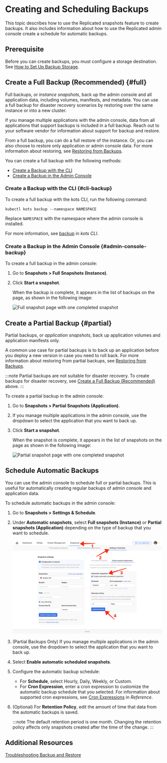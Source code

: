 # Creating and Scheduling Backups

This topic describes how to use the Replicated snapshots feature to create backups. It also includes information about how to use the Replicated admin console create a schedule for automatic backups.

## Prerequisite

Before you can create backups, you must configure a storage destination. See [How to Set Up Backup Storage](snapshots-config-workflow).

## Create a Full Backup (Recommended) {#full}

Full backups, or _instance snapshots_, back up the admin console and all application data, including volumes, manifests, and metadata. You can use a full backup for disaster recovery scenarios by restoring over the same instance or into a new cluster.

If you manage multiple applications with the admin console, data from all applications that support backups is included in a full backup. Reach out to your software vendor for information about support for backup and restore.

From a full backup, you can do a full restore of the instance. Or, you can also choose to restore only application or admin console data. For more information about restoring, see [Restoring from Backups](snapshots-restoring-full).

You can create a full backup with the following methods:
* [Create a Backup with the CLI](#cli-backup)
* [Create a Backup in the Admin Console](#admin-console-backup)

### Create a Backup with the CLI {#cli-backup}

To create a full backup with the kots CLI, run the following command:

   ```
   kubectl kots backup --namespace NAMESPACE
   ```
   Replace `NAMESPACE` with the namespace where the admin console is installed.
   
For more information, see [backup](/reference/kots-cli-backup-index) in _kots CLI_.

### Create a Backup in the Admin Console {#admin-console-backup}

To create a full backup in the admin console:

1. Go to **Snapshots > Full Snapshots (Instance)**. 
1. Click **Start a snapshot**.
   
   When the backup is complete, it appears in the list of backups on the page, as shown in the following image:
   
   ![Full snapshot page with one completed snapshot](/images/snapshot-instance-list.png)

## Create a Partial Backup {#partial}

Partial backups, or _application snapshots_, back up application volumes and application manifests only.

A common use case for partial backups is to back up an application before you deploy a new version in case you need to roll back. For more information about restoring from partial backups, see [Restoring from Backups](snapshots-restoring-full).

:::note
Partial backups are not suitable for disaster recovery. To create backups for disaster recovery, see [Create a Full Backup (Recommended)](#full) above.
:::

To create a partial backup in the admin console:

1. Go to **Snapshots > Partial Snapshots (Application)**.

1. If you manage multiple applications in the admin console, use the dropdown to select the application that you want to back up. 

1. Click **Start a snapshot**.

   When the snapshot is complete, it appears in the list of snapshots on the page as shown in the following image:

   ![Partial snapshot page with one completed snapshot](/images/snapshot-application-list.png)

## Schedule Automatic Backups

You can use the admin console to schedule full or partial backups. This is useful for automatically creating regular backups of admin console and application data.

To schedule automatic backups in the admin console:

1. Go to **Snapshots > Settings & Schedule**.

1. Under **Automatic snapshots**, select **Full snapshots (Instance)** or **Partial snapshots (Application)** depending on the type of backup that you want to schedule.

   ![Snapshot Settings and Schedule page](/images/snapshot-schedule.png)

1. (Partial Backups Only) If you manage multiple applications in the admin console, use the dropdown to select the application that you want to back up.

1. Select **Enable automatic scheduled snapshots**. 

1. Configure the automatic backup schedule:

   * For **Schedule**, select Hourly, Daily, Weekly, or Custom.
   * For **Cron Expression**, enter a cron expression to customize the automatic backup schedule that you selected. For information about supported cron expressions, see [Cron Expressions](/reference/cron-expressions) in _Reference_.

1. (Optional) For **Retention Policy**, edit the amount of time that data from the automatic backups is saved.
   
   :::note
   The default retention period is one month. Changing the retention policy affects only snapshots created after the time of the change.
   :::
## Additional Resources

[Troubleshooting Backup and Restore](snapshots-troubleshooting-backup-restore)
